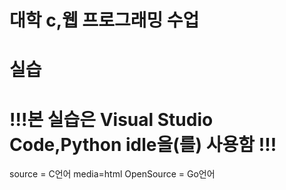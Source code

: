 # 대학 c,웹 프로그래밍 수업
# 실습
#   !!!본 실습은 Visual Studio Code,Python idle을(를) 사용함 !!!
source = C언어
media=html
OpenSource = Go언어
